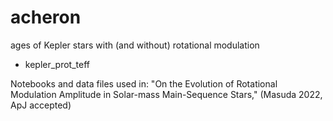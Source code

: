 # acheron
ages of Kepler stars with (and without) rotational modulation

+ kepler_prot_teff

Notebooks and data files used in: "On the Evolution of Rotational Modulation Amplitude in Solar-mass Main-Sequence Stars," (Masuda 2022, ApJ accepted)
